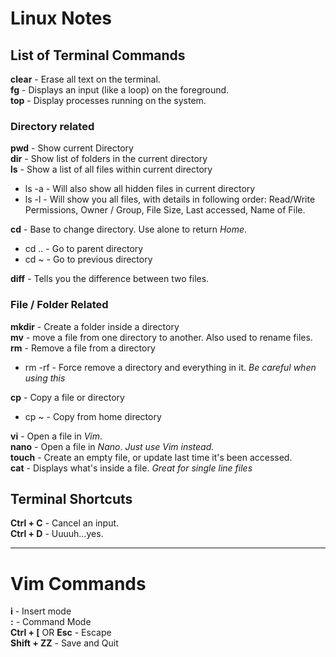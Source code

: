 # Linux Notes
## List of Terminal Commands

**clear** - Erase all text on the terminal.  
**fg** - Displays an input (like  a loop) on the foreground.  
**top** - Display processes running on the system.

### Directory related
**pwd** - Show current Directory  
**dir** - Show list of folders in the current directory  
**ls** - Show a list of all files within current directory
* ls -a - Will also show all hidden files in current directory
* ls -l - Will show you all files, with details in following order: Read/Write Permissions, Owner / Group, File Size, Last accessed, Name of File.

**cd** - Base to change directory. Use alone to return *Home*.
* cd .. - Go to parent directory
* cd ~ - Go to previous directory

**diff** - Tells you the difference between two files.

### File / Folder Related
**mkdir** - Create a folder inside a directory  
**mv** - move a file from one directory to another. Also used to rename files.  
**rm** - Remove a file from a directory
* rm -rf - Force remove a directory and everything in it. *Be careful when using this*

**cp** - Copy a file or directory
* cp ~ - Copy from home directory

**vi** - Open a file in *Vim*.  
**nano** - Open a file in *Nano*. *Just use Vim instead.*  
**touch** - Create an empty file, or update last time it's been accessed.  
**cat** - Displays what's inside a file. *Great for single line files*  

## Terminal Shortcuts

**Ctrl + C** - Cancel an input.  
**Ctrl + D** - Uuuuh...yes.

----

# Vim Commands

**i** - Insert mode  
**:** - Command Mode  
**Ctrl + [** OR **Esc** - Escape  
**Shift + ZZ** - Save and Quit
